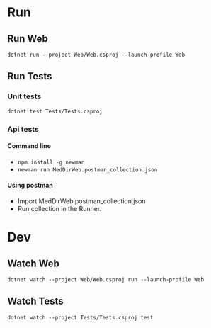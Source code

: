 # Run

## Run Web

`dotnet run --project Web/Web.csproj --launch-profile Web`

## Run Tests

### Unit tests
`dotnet test Tests/Tests.csproj`

### Api tests

#### Command line

* `npm install -g newman`
* `newman run MedDirWeb.postman_collection.json`

#### Using postman

* Import MedDirWeb.postman_collection.json
* Run collection in the Runner.

# Dev

## Watch Web

`dotnet watch --project Web/Web.csproj run --launch-profile Web`

## Watch Tests

`dotnet watch --project Tests/Tests.csproj test`
